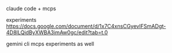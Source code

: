 claude code + mcps

experiments
https://docs.google.com/document/d/1x7C4xnsCGyevlFSmADgt-4D8lLQidByXWBA3imAw0gc/edit?tab=t.0

gemini cli mcps experiments as well